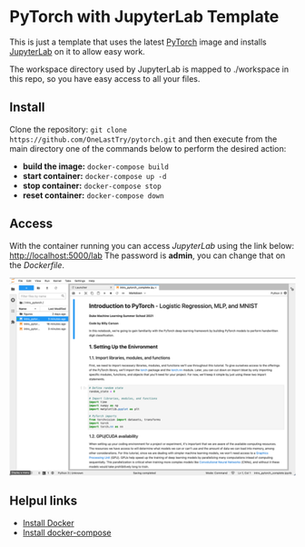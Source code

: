 # PyTorch with JupyterLab Template

This is just a template that uses the latest [PyTorch](https://pytorch.org) image and installs [JupyterLab](https://jupyterlab.readthedocs.io/en/latest/) on it to allow easy work.

The workspace directory used by JupyterLab is mapped to ./workspace in this repo, so you have easy access to all your files.

## Install

Clone the repository: `git clone https://github.com/OneLastTry/pytorch.git` and then execute from the main directory one of the commands below to perform the desired action:

- **build the image:** `docker-compose build`
- **start container:** `docker-compose up -d`
- **stop container:** `docker-compose stop`
- **reset container:** `docker-compose down`

## Access

With the container running you can access _JupyterLab_ using the link below:
[http://localhost:5000/lab](http://localhost:5000/lab)
The password is **admin**, you can change that on the _Dockerfile_.

![screen](misc/screenshot.png)

## Helpul links

- [Install Docker](https://docs.docker.com/get-docker/)
- [Install docker-compose](https://docs.docker.com/compose/install/)
